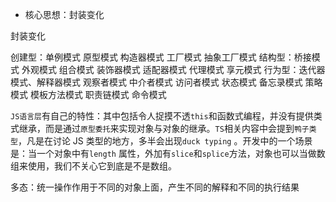 - 核心思想：封装变化

封装变化

创建型：单例模式 原型模式 构造器模式 工厂模式 抽象工厂模式
结构型：桥接模式 外观模式 组合模式 装饰器模式 适配器模式 代理模式 享元模式
行为型：迭代器模式、解释器模式 观察者模式 中介者模式 访问者模式 状态模式 备忘录模式 策略模式 模板方法模式 职责链模式 命令模式

`JS语言层`有自己的特性：其中包括令人捉摸不透`this`和函数式编程，并没有提供类式继承，而是通过`原型委托`来实现对象与对象的继承。`TS`相关内容中会提到`鸭子类型`，凡是在讨论 JS 类型的地方，多半会出现`duck typing` 。开发中的一个场景是：当一个对象中有`length` 属性，外加有`slice`和`splice`方法，对象也可以当做数组来使用，我们不关心它到底是不是数组。

多态：统一操作作用于不同的对象上面，产生不同的解释和不同的执行结果
